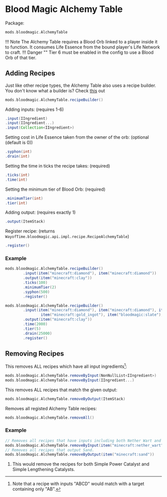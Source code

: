 # Blood Magic Alchemy Table

Package:
```groovy
mods.bloodmagic.AlchemyTable
```

!!! Note
    The Alchemy Table requires a Blood Orb linked to a player inside it to function.
    It consumes Life Essence from the bound player's Life Network to craft.
    !!! Danger ""
        Tier 6 must be enabled in the config to use a Blood Orb of that tier.

## Adding Recipes
Just like other recipe types, the Alchemy Table also uses a recipe builder. <br>
You don't know what a builder is? Check [this](https://groovyscript-docs.readthedocs.io/en/latest/groovy/builder/) out
```groovy
mods.bloodmagic.AlchemyTable.recipeBuilder()
```

Adding inputs: (requires 1-6)
```groovy
.input(IIngredient)
.input(IIngredient...)
.input(Collection<IIngredient>)
```

Setting cost in Life Essence taken from the owner of the orb: (optional (default is 0))
```groovy
.syphon(int)
.drain(int)
```

Setting the time in ticks the recipe takes: (required)
```groovy
.ticks(int)
.time(int)
```

Setting the minimum tier of Blood Orb: (required)
```groovy
.minimumTier(int)
.tier(int)
```

Adding output: (requires exactly 1)
```groovy
.output(ItemStack)
```

Register recipe: (returns `WayofTime.bloodmagic.api.impl.recipe.RecipeAlchemyTable`)
```groovy
.register()
```

### Example
```groovy
mods.bloodmagic.AlchemyTable.recipeBuilder()
        .input(item("minecraft:diamond"), item("minecraft:diamond"))
        .output(item("minecraft:clay"))
        .ticks(100)
        .minimumTier(2)
        .syphon(500)
        .register()

mods.bloodmagic.AlchemyTable.recipeBuilder()
        .input(item("minecraft:diamond"), item("minecraft:diamond"), item("minecraft:gold_ingot"),
                item("minecraft:gold_ingot"), item("bloodmagic:slate"), item("bloodmagic:slate"))
        .output(item("minecraft:clay"))
        .time(2000)
        .tier(5)
        .drain(25000)
        .register()
```

## Removing Recipes

This removes ALL recipes which have all input ingredients[^1]:
```groovy
mods.bloodmagic.AlchemyTable.removeByInput(NonNullList<IIngredient>)
mods.bloodmagic.AlchemyTable.removeByInput(IIngredient...)
```

This removes ALL recipes that match the given output:
```groovy
mods.bloodmagic.AlchemyTable.removeByOutput(ItemStack)
```

Removes all registed Alchemy Table recipes:
```groovy
mods.bloodmagic.AlchemyTable.removeAll()
```

### Example
```groovy
// Removes all recipes that have inputs including both Nether Wart and Gunpowder. (1)
mods.bloodmagic.AlchemyTable.removeByInput(item("minecraft:nether_wart"), item("minecraft:gunpowder"))
// Removes all recipes that output Sand.
mods.bloodmagic.AlchemyTable.removeByOutput(item("minecraft:sand"))
```

1. This would remove the recipes for both Simple Power Catalyst and Simple Lengthening Catalysts.


[^1]: Note that a recipe with inputs "ABCD" would match with a target containing only "AB".
